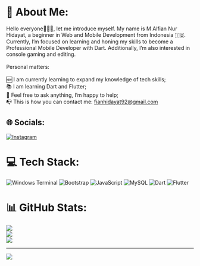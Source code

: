 # 💫 About Me:
Hello everyone🙋🏽‍♂️, let me introduce myself. My name is M Alfian Nur Hidayat, a beginner in Web and Mobile Development from Indonesia 🇮🇩. Currently, I’m focused on learning and honing my skills to become a Professional Mobile Developer with Dart. Additionally, I’m also interested in console gaming and editing.<br><br>Personal matters:<br><br>🆕 I am currently learning to expand my knowledge of tech skills;<br>📚 I am learning Dart and Flutter;<br>📝 Feel free to ask anything, I’m happy to help;<br>📭 This is how you can contact me: fianhidayat92@gmail.com


## 🌐 Socials:
[![Instagram](https://img.shields.io/badge/Instagram-%23E4405F.svg?logo=Instagram&logoColor=white)](https://instagram.com/fianhidayattt) 

# 💻 Tech Stack:
![Windows Terminal](https://img.shields.io/badge/Windows%20Terminal-%234D4D4D.svg?style=for-the-badge&logo=windows-terminal&logoColor=white) ![Bootstrap](https://img.shields.io/badge/bootstrap-%238511FA.svg?style=for-the-badge&logo=bootstrap&logoColor=white) ![JavaScript](https://img.shields.io/badge/javascript-%23323330.svg?style=for-the-badge&logo=javascript&logoColor=%23F7DF1E) ![MySQL](https://img.shields.io/badge/mysql-4479A1.svg?style=for-the-badge&logo=mysql&logoColor=white) ![Dart](https://img.shields.io/badge/dart-%230175C2.svg?style=for-the-badge&logo=dart&logoColor=white) ![Flutter](https://img.shields.io/badge/Flutter-%2302569B.svg?style=for-the-badge&logo=Flutter&logoColor=white)
# 📊 GitHub Stats:
![](https://github-readme-stats.vercel.app/api?username=fianhidayatt&theme=neon&hide_border=true&include_all_commits=false&count_private=false)<br/>
![](https://nirzak-streak-stats.vercel.app/?user=fianhidayatt&theme=neon&hide_border=true)<br/>
![](https://github-readme-stats.vercel.app/api/top-langs/?username=fianhidayatt&theme=neon&hide_border=true&include_all_commits=false&count_private=false&layout=compact)

---
[![](https://visitcount.itsvg.in/api?id=fianhidayatt&icon=0&color=0)](https://visitcount.itsvg.in)

<!-- Proudly created with GPRM ( https://gprm.itsvg.in ) -->
